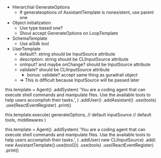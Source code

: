 - Hierarchial GenerateOptions
  - If generateoptions of AssistantTemplate is nonexistent, use parent one
- Object initialization
  - Use type based one?
  - Shoul accept GenerateOptions on LoopTemplate
- SchemaTemplate
  - Use aiSdk tool
- UserTemplate
  - default?: string should be InputSource attribute
  - description: string should be CLIInputSource attribute
  - onInput? and maybe onChange? should be InputSource attribute
  - validate? should be CLIInputSource attribute
    - bonus: validate? accept same thing as guradrail object
  - => This is difficult because InputSource will be passed later

this.template = Agent()
.addSystem(
'You are a coding agent that can execute shell commands and manipulate files. Use the available tools to help users accomplish their tasks.',
)
.addUser()
.addAssistant()
.use(tools)
.use(ReactEventRegister)
.print()

this.template.execute(
generateOptions, // default
inputSource // default
tools,
middlewares
)

this.template = Agent()
.addSystem(
'You are a coding agent that can execute shell commands and manipulate files. Use the available tools to help users accomplish their tasks.',
)
.addUser( new CLIInputSource)
.add( new AssistantTemplate().use(tool2))
.use(tools)
.use(ReactEventRegister)
.print()
